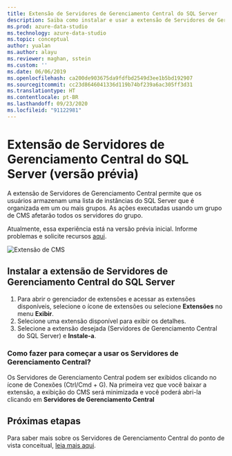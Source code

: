 ```yaml
---
title: Extensão de Servidores de Gerenciamento Central do SQL Server
description: Saiba como instalar e usar a extensão de Servidores de Gerenciamento Central do SQL Server. Uma extensão para agrupar servidores e aplicar ações ao grupo.
ms.prod: azure-data-studio
ms.technology: azure-data-studio
ms.topic: conceptual
author: yualan
ms.author: alayu
ms.reviewer: maghan, sstein
ms.custom: ''
ms.date: 06/06/2019
ms.openlocfilehash: ca200de903675da9fdfbd2549d3ee1b5bd192907
ms.sourcegitcommit: cc23d8646041336d119b74bf239a6ac305ff3d31
ms.translationtype: HT
ms.contentlocale: pt-BR
ms.lasthandoff: 09/23/2020
ms.locfileid: "91122981"
---
```

# <a name="sql-server-central-management-servers-extension-preview"></a>Extensão de Servidores de Gerenciamento Central do SQL Server (versão prévia)

A extensão de Servidores de Gerenciamento Central permite que os usuários armazenam uma lista de instâncias do SQL Server que é organizada em um ou mais grupos. As ações executadas usando um grupo de CMS afetarão todos os servidores do grupo.

Atualmente, essa experiência está na versão prévia inicial. Informe problemas e solicite recursos [aqui](https://github.com/microsoft/azuredatastudio/issues).

![Extensão de CMS](media/sql-server-cms-extension/cms-list.png)

## <a name="install-the-sql-server-central-management-servers-extension"></a>Instalar a extensão de Servidores de Gerenciamento Central do SQL Server

1. Para abrir o gerenciador de extensões e acessar as extensões disponíveis, selecione o ícone de extensões ou selecione **Extensões** no menu **Exibir**.
2. Selecione uma extensão disponível para exibir os detalhes.
3. Selecione a extensão desejada (Servidores de Gerenciamento Central do SQL Server) e **Instale-a**.

### <a name="how-do-i-start-central-management-servers"></a>Como fazer para começar a usar os Servidores de Gerenciamento Central?

 Os Servidores de Gerenciamento Central podem ser exibidos clicando no ícone de Conexões (Ctrl/Cmd + G). Na primeira vez que você baixar a extensão, a exibição do CMS será minimizada e você poderá abri-la clicando em **Servidores de Gerenciamento Central**

## <a name="next-steps"></a>Próximas etapas

Para saber mais sobre os Servidores de Gerenciamento Central do ponto de vista conceitual, [leia mais aqui](../../ssms/register-servers/create-a-central-management-server-and-server-group.md).